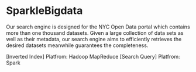 # SparkleBigdata

Our search engine is designed for the NYC Open Data portal which contains more than one thousand datasets. Given a large collection of data sets as well as their metadata, our search engine aims to efficiently retrieves the desired datasets meanwhile guarantees the completeness.

[Inverted Index] Platfrom: Hadoop MapReduce 
[Search Query] Platfrom: Spark
